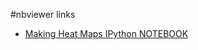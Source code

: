 #nbviewer links


* [Making Heat Maps IPython NOTEBOOK](http://nbviewer.ipython.org/github/sr320/ASI-rna-seq/blob/master/notebook/Heat-maps.ipynb)
